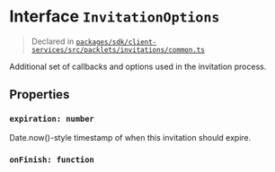 # Interface `InvitationOptions`
> Declared in [`packages/sdk/client-services/src/packlets/invitations/common.ts`]()

Additional set of callbacks and options used in the invitation process.
## Properties
### `expiration: number`
Date.now()-style timestamp of when this invitation should expire.
### `onFinish: function`